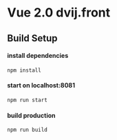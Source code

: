 # Vue 2.0 dvij.front

## Build Setup

#### install dependencies
`npm install`

#### start on localhost:8081
`npm run start`

#### build production
`npm run build`